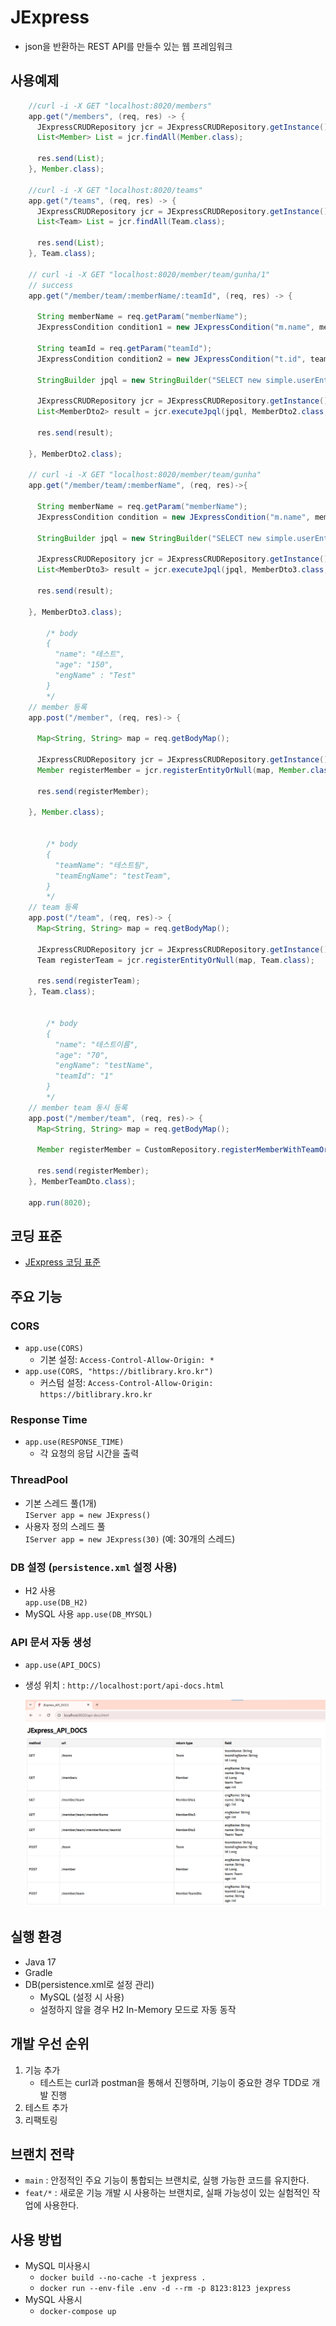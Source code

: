 # JExpress

- json을 반환하는 REST API를 만들수 있는 웹 프레임워크

## 사용예제

```java
    //curl -i -X GET "localhost:8020/members"
    app.get("/members", (req, res) -> {
      JExpressCRUDRepository jcr = JExpressCRUDRepository.getInstance();
      List<Member> List = jcr.findAll(Member.class);

      res.send(List);
    }, Member.class);

    //curl -i -X GET "localhost:8020/teams"
    app.get("/teams", (req, res) -> {
      JExpressCRUDRepository jcr = JExpressCRUDRepository.getInstance();
      List<Team> List = jcr.findAll(Team.class);

      res.send(List);
    }, Team.class);
    
    // curl -i -X GET "localhost:8020/member/team/gunha/1"
    // success
    app.get("/member/team/:memberName/:teamId", (req, res) -> {

      String memberName = req.getParam("memberName");
      JExpressCondition condition1 = new JExpressCondition("m.name", memberName);

      String teamId = req.getParam("teamId");
      JExpressCondition condition2 = new JExpressCondition("t.id", teamId);

      StringBuilder jpql = new StringBuilder("SELECT new simple.userEntity.MemberDto2(m.name, m.engName, m.team) FROM Member m join m.team t");

      JExpressCRUDRepository jcr = JExpressCRUDRepository.getInstance();
      List<MemberDto2> result = jcr.executeJpql(jpql, MemberDto2.class, condition1, condition2);

      res.send(result);

    }, MemberDto2.class);

    // curl -i -X GET "localhost:8020/member/team/gunha"
    app.get("/member/team/:memberName", (req, res)->{

      String memberName = req.getParam("memberName");
      JExpressCondition condition = new JExpressCondition("m.name", memberName);

      StringBuilder jpql = new StringBuilder("SELECT new simple.userEntity.MemberDto3(m.age, m.engName) FROM Member m");

      JExpressCRUDRepository jcr = JExpressCRUDRepository.getInstance();
      List<MemberDto3> result = jcr.executeJpql(jpql, MemberDto3.class, condition);

      res.send(result);

    }, MemberDto3.class);
        
        /* body
        {
          "name": "테스트",
          "age": "150",
          "engName" : "Test"
        }
        */
    // member 등록
    app.post("/member", (req, res)-> {

      Map<String, String> map = req.getBodyMap();

      JExpressCRUDRepository jcr = JExpressCRUDRepository.getInstance();
      Member registerMember = jcr.registerEntityOrNull(map, Member.class);

      res.send(registerMember);

    }, Member.class);


        /* body
        {
          "teamName": "테스트팀",
          "teamEngName": "testTeam",
        }
        */
    // team 등록
    app.post("/team", (req, res)-> {
      Map<String, String> map = req.getBodyMap();

      JExpressCRUDRepository jcr = JExpressCRUDRepository.getInstance();
      Team registerTeam = jcr.registerEntityOrNull(map, Team.class);

      res.send(registerTeam);
    }, Team.class);


        /* body
        {
          "name": "테스트이름",
          "age": "70",
          "engName": "testName",
          "teamId": "1"
        }
        */
    // member team 동시 등록
    app.post("/member/team", (req, res)-> {
      Map<String, String> map = req.getBodyMap();

      Member registerMember = CustomRepository.registerMemberWithTeamOrNull(map);

      res.send(registerMember);
    }, MemberTeamDto.class);

    app.run(8020);
```
## 코딩 표준

- [JExpress 코딩 표준](docs/CodingStandard.md)

## 주요 기능

### CORS
- `app.use(CORS)`
  - 기본 설정: `Access-Control-Allow-Origin: *`
- `app.use(CORS, "https://bitlibrary.kro.kr")`
  - 커스텀 설정: `Access-Control-Allow-Origin: https://bitlibrary.kro.kr`

### Response Time
- `app.use(RESPONSE_TIME)`
  - 각 요청의 응답 시간을 출력

### ThreadPool
- 기본 스레드 풀(1개)  
  `IServer app = new JExpress()`
- 사용자 정의 스레드 풀  
  `IServer app = new JExpress(30)` (예: 30개의 스레드)

### DB 설정 (`persistence.xml` 설정 사용)
- H2 사용  
  `app.use(DB_H2)`
- MySQL 사용
  `app.use(DB_MYSQL)`

### API 문서 자동 생성
- `app.use(API_DOCS)`
- 생성 위치 : `http://localhost:port/api-docs.html`

  ![api-docs](docs/images/api-docs1.png)

## 실행 환경

- Java 17
- Gradle
- DB(persistence.xml로 설정 관리)
  - MySQL (설정 시 사용)
  - 설정하지 않을 경우 H2 In-Memory 모드로 자동 동작

## 개발 우선 순위
1. 기능 추가
   - 테스트는 curl과 postman을 통해서 진행하며, 기능이 중요한 경우 TDD로 개발 진행
2. 테스트 추가
3. 리팩토링

## 브랜치 전략
- `main` : 안정적인 주요 기능이 통합되는 브랜치로, 실행 가능한 코드를 유지한다.
- `feat/*` : 새로운 기능 개발 시 사용하는 브랜치로, 실패 가능성이 있는 실험적인 작업에 사용한다.

## 사용 방법
- MySQL 미사용시
  - `docker build --no-cache -t jexpress .`
  - `docker run --env-file .env -d --rm -p 8123:8123 jexpress`
- MySQL 사용시
  - `docker-compose up`